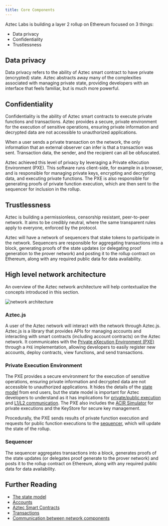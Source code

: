 ```yaml
---
title: Core Components
---
```


Aztec Labs is building a layer 2 rollup on Ethereum focused on 3 things:

- Data privacy
- Confidentiality
- Trustlessness

## Data privacy

Data privacy refers to the ability of Aztec smart contract to have private (encrypted) state. Aztec abstracts away many of the complexities associated with managing private state, providing developers with an interface that feels familiar, but is much more powerful.

<!-- Discuss UTXOs, Notes, note tree, nullifier tree? -->

## Confidentiality

Confidentiality is the ability of Aztec smart contracts to execute private functions and transactions. Aztec provides a secure, private environment for the execution of sensitive operations, ensuring private information and decrypted data are not accessible to unauthorized applications.

When a user sends a private transaction on the network, the only information that an external observer can infer is that a transaction was sent. Transaction data, the sender, and the recipient can all be obfuscated.

Aztec achieved this level of privacy by leveraging a Private eXecution Environment (PXE). This software runs client-side, for example in a browser, and is responsible for managing private keys, encrypting and decrypting data, and executing private functions. The PXE is also responsible for generating proofs of private function execution, which are then sent to the sequencer for inclusion in the rollup.

## Trustlessness

Aztec is building a permissionless, censorship resistant, peer-to-peer network. It aims to be credibly neutral, where the same transparent rules apply to everyone, enforced by the protocol.

Aztec will have a network of sequencers that stake tokens to participate in the network. Sequencers are responsible for aggregating transactions into a block, generating proofs of the state updates (or delegating proof generation to the prover network) and posting it to the rollup contract on Ethereum, along with any required public data for data availability.

## High level network architecture

An overview of the Aztec network architecture will help contextualize the concepts introduced in this section.

<img src="/img/aztec_high_level_network_architecture.svg" alt="network architecture" />

### Aztec.js

A user of the Aztec network will interact with the network through Aztec.js. Aztec.js is a library that provides APIs for managing accounts and interacting with smart contracts (including account contracts) on the Aztec network. It communicates with the [Private eXecution Environment (PXE)](../../apis/pxe/index.md) through a `PXE` implementation, allowing developers to easily register new accounts, deploy contracts, view functions, and send transactions.

### Private Execution Environment

The PXE provides a secure environment for the execution of sensitive operations, ensuring private information and decrypted data are not accessible to unauthorized applications. It hides the details of the [state model](../concepts/hybrid_state/main.md) from end users, but the state model is important for Aztec developers to understand as it has implications for [private/public execution](../concepts/communication/public_private_calls/main.md) and [L1/L2 communication](../concepts/communication/cross_chain_calls.md). The PXE also includes the [ACIR Simulator](../concepts/pxe/acir_simulator.md) for private executions and the KeyStore for secure key management.

Procedurally, the PXE sends results of private function execution and requests for public function executions to the [sequencer](../concepts/nodes_clients/sequencer/main.md), which will update the state of the rollup.

### Sequencer

The sequencer aggregates transactions into a block, generates proofs of the state updates (or delegates proof generate to the prover network) and posts it to the rollup contract on Ethereum, along with any required public data for data availability.

## Further Reading

- [The state model](../concepts/hybrid_state/main.md)
- [Accounts](../concepts/accounts/main.md)
- [Aztec Smart Contracts](../concepts/smart_contracts/main.md)
- [Transactions](../concepts/transactions.md)
- [Communication between network components](../concepts/communication/main.md)
